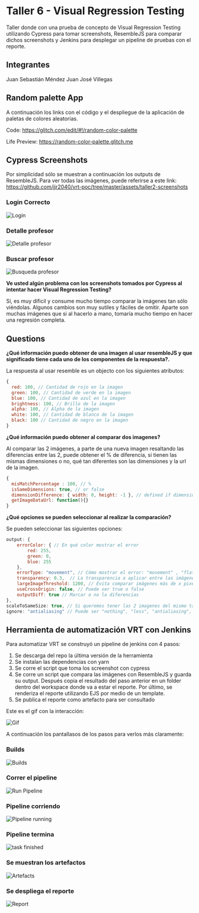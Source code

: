 # Taller 6 - Visual Regression Testing 

Taller donde con una prueba de concepto de Visual Regression Testing utilizando Cypress para tomar screenshots, ResembleJS para comparar dichos screenshots y Jenkins para desplegar un pipeline de pruebas con el reporte. 

## Integrantes

Juan Sebastián Méndez
Juan José Villegas

## Random palette App
A continuación los links con el código y el despliegue de la aplicación de paletas de colores aleatorias.

Code: https://glitch.com/edit/#!/random-color-palette

Life Preview: https://random-color-palette.glitch.me

## Cypress Screenshots

Por simplicidad sólo se muestran a continuación los outputs de ResembleJS. Para ver todas las imágenes, puede referirse a este link: https://github.com/jjr2040/vrt-poc/tree/master/assets/taller2-screenshots

### Login Correcto

![Login](https://github.com/jjr2040/vrt-poc/raw/master/assets/taller2-screenshots/1-login_correcto_spec.js/output.png)

### Detalle profesor

![Detalle profesor](https://github.com/jjr2040/vrt-poc/raw/master/assets/taller2-screenshots/3-profesor_spec.js/output.png)

### Buscar profesor

![Busqueda profesor](https://github.com/jjr2040/vrt-poc/raw/master/assets/taller2-screenshots/4-search_teacher.js/output.png)

**Ve usted algún problema con los screenshots tomados por Cypress al intentar hacer Visual Regression Testing?**

Sí, es muy dificil y consume mucho tiempo comparar la imágenes tan sólo viéndolas. Algunos cambios son muy sutiles y fáciles de omitir. Aparte son muchas imágenes que si al hacerlo a mano, tomaría mucho tiempo en hacer una regresión completa.

## Questions

**¿Qué información puedo obtener de una imagen al usar resembleJS y que significado tiene cada uno de los componentes de la respuesta?.**

La respuesta al usar resemble es un objecto con los siguientes atributos: 

```javascript
{
  red: 100, // Cantidad de rojo en la imagen
  green: 100, // Cantidad de verde en la imagen
  blue: 100, // Cantidad de azul en la imagen
  brightness: 100, // Brillo de la imagen
  alpha: 100, // Alpha de la imagen
  white: 100, // Cantidad de blanco de la imagen
  black: 100 // Cantidad de negro en la imagen
}
```

**¿Qué información puedo obtener al comparar dos imagenes?**

Al comparar las 2 imágenes, a parte de una nueva imagen resaltando las diferencias entre las 2, puede obtener el % de diferencia, si tienen las mismas dimensiones o no, qué tan diferentes son las dimensiones y la url de la imagen. 

```javascript
{
  misMatchPercentage : 100, // %
  isSameDimensions: true, // or false
  dimensionDifference: { width: 0, height: -1 }, // defined if dimensions are not the same
  getImageDataUrl: function(){}
}
```

**¿Qué opciones se pueden seleccionar al realizar la comparación?**

Se pueden seleccionar las siguientes opciones:

```javascript
output: {
    errorColor: { // En qué color mostrar el error
        red: 255,
        green: 0,
        blue: 255
    },
    errorType: "movement", // Cómo mostrar el error: "movement" , "flat", "flatDifferenceIntensity" y "diffOnly"
    transparency: 0.3,  // La transparencia a aplicar entre las imágenes
    largeImageThreshold: 1200, // Evita comparar imágenes más de x pixeles
    useCrossOrigin: false, // Puede ser true o false
    outputDiff: true // Marcar o no la diferencias
},
scaleToSameSize: true, // Si queremos tener las 2 imagenes del mismo tamaño antes de comprarlas
ignore: "antialiasing" // Puede ser "nothing", "less", "antialiasing", "colors" o "alpha"
```

## Herramienta de automatización VRT con Jenkins

Para automatizar VRT se construyó un pipeline de jenkins con 4 pasos: 

1) Se descarga del repo la última versión de la herramienta
2) Se instalan las dependencias con yarn
3) Se corre el script que toma los screenshot con cypress 
4) Se corre un script que compara las imágenes con ResembleJS y guarda su output. Después copia el resultado del paso anterior en un folder dentro del workspace donde va a estar el reporte. Por último, se renderiza el reporte utilizando EJS por medio de un template. 
5) Se publica el reporte como artefacto para ser consultado

Este es el gif con la interacción: 

![Gif](https://github.com/jjr2040/vrt-poc/raw/master/assets/vrt-jenkins/vrt-jenkins-v2.gif)

A continuación los pantallasos de los pasos para verlos más claramente:

### Builds

![Builds](https://github.com/jjr2040/vrt-poc/raw/master/assets/vrt-jenkins/screenshots/builds.png)

### Correr el pipeline
![Run Pipeline](https://github.com/jjr2040/vrt-poc/raw/master/assets/vrt-jenkins/screenshots/run-task.png)

### Pipeline corriendo
![Pipeline running](https://github.com/jjr2040/vrt-poc/raw/master/assets/vrt-jenkins/screenshots/task-running.png)

### Pipeline termina
![task finished](https://github.com/jjr2040/vrt-poc/raw/master/assets/vrt-jenkins/screenshots/finished-running.png)

### Se muestran los artefactos
![Artefacts](https://github.com/jjr2040/vrt-poc/raw/master/assets/vrt-jenkins/screenshots/artifacts.png)

### Se despliega el reporte
![Report](https://github.com/jjr2040/vrt-poc/raw/master/assets/vrt-jenkins/screenshots/report.png)